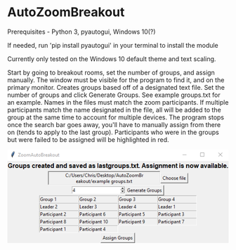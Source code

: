 # AutoZoomBreakout

Prerequisites - Python 3, pyautogui, Windows 10(?)

If needed, run 'pip install pyautogui' in your terminal to install the module

Currently only tested on the Windows 10 default theme and text scaling.

Start by going to breakout rooms, set the number of groups, and assign manually. The window must be visible for the program to find it, and on the primary monitor. Creates groups based off of a designated text file. Set the number of groups and click Generate Groups. See example groups.txt for an example. Names in the files must match the zoom participants. If multiple participants match the name designated in the file, all will be added to the group at the same time to account for multiple devices. The program stops once the search bar goes away, you'll have to manually assign from there on (tends to apply to the last group). Participants who were in the groups but were failed to be assigned will be highlighted in red.

![Example](/images/example.png)

